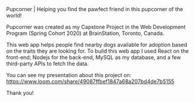 Pupcorner | Helping you find the pawfect friend in this pupcorner of the world!

Pupcorner was created as my Capstone Project in the Web Development Program (Spring Cohort 2020) at BrainStation, Toronto, Canada.

This web app helps people find nearby dogs available for adoption based on the traits they are looking for. 
To build this web app I used React on the front-end; Nodejs for the back-end, MySQL as my database, and a few third-party APIs to fetch the data.

You can see my presentation about this project on: https://www.loom.com/share/49087ffbef1847a68a207bd4de7b5155

Thank you!
